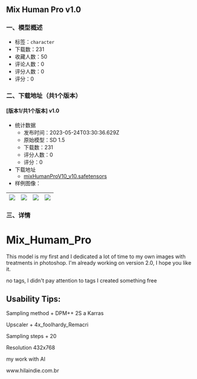 ## Mix Human Pro v1.0
### 一、模型概述

- 标签：`character`
- 下载数：231
- 收藏人数：50
- 评论人数：0
- 评分人数：0
- 评分：0

### 二、下载地址（共1个版本）

#### [版本1/共1个版本] v1.0

- 统计数据
  - 发布时间：2023-05-24T03:30:36.629Z
  - 原始模型：SD 1.5
  - 下载数：231
  - 评分人数：0
  - 评分：0
- 下载地址
  - [mixHumanProV10_v10.safetensors](https://civitai.com/api/download/models/79412)
- 样例图像：

| <img src="https://image.civitai.com/xG1nkqKTMzGDvpLrqFT7WA/4642083e-c09a-4a02-a1da-4bc63a421e61/width=450/891275.jpeg" /> | <img src="https://image.civitai.com/xG1nkqKTMzGDvpLrqFT7WA/4e29a5f0-a4e3-4eac-9230-30eeb27852e9/width=450/891276.jpeg" /> | <img src="https://image.civitai.com/xG1nkqKTMzGDvpLrqFT7WA/19251562-d2f1-43c7-8497-9516458fe605/width=450/891274.jpeg" /> | <img src="https://image.civitai.com/xG1nkqKTMzGDvpLrqFT7WA/389e13e2-e44a-410e-be42-6b1d32f96351/width=450/891273.jpeg" /> |
| ---- | ---- | ---- | ---- |


### 三、详情
<h1>Mix_Humam_Pro</h1><p></p><p>This model is my first and I dedicated a lot of time to my own images with treatments in photoshop. I'm already working on version 2.0, I hope you like it.</p><p></p><p>no tags,  I didn't pay attention to tags I created something free</p><p></p><h2>Usability Tips:</h2><p></p><p>Sampling method + DPM++ 2S a Karras</p><p>Upscaler + 4x_fooIhardy_Remacri</p><p>Sampling steps + 20</p><p>Resolution 432x768</p><p></p><p>my work with AI</p><p></p><p>www.hilaindie.com.br</p><p></p><p></p><p></p><p></p>